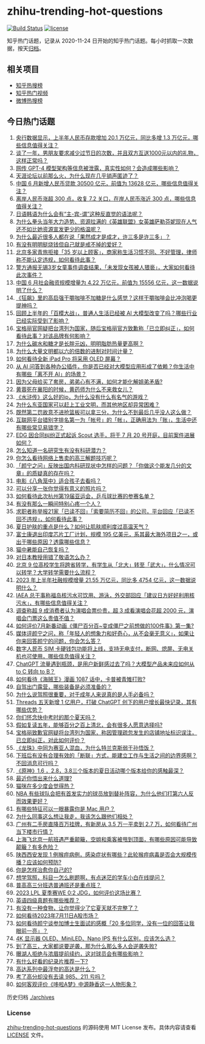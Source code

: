 # zhihu-trending-hot-questions

[![Build Status](https://github.com/justjavac/zhihu-trending-hot-questions/workflows/ci/badge.svg?branch=master)](https://github.com/justjavac/zhihu-trending-hot-questions/actions)
[![license](https://img.shields.io/github/license/justjavac/zhihu-trending-hot-questions)](https://github.com/justjavac/zhihu-trending-hot-questions/blob/master/LICENSE)

知乎热门话题，记录从 2020-11-24
日开始的知乎热门话题。每小时抓取一次数据，按天[归档](./archives)。

## 相关项目

- [知乎热搜榜](https://github.com/justjavac/zhihu-trending-top-search)
- [知乎热门视频](https://github.com/justjavac/zhihu-trending-hot-video)
- [微博热搜榜](https://github.com/justjavac/weibo-trending-hot-search)

## 今日热门话题

<!-- BEGIN -->
<!-- 最后更新时间 Wed Jul 12 2023 09:43:21 GMT+0800 (China Standard Time) -->

1. [央行数据显示，上半年人民币存款增加 20.1 万亿元，同比多增 1.3 万亿元，哪些信息值得关注？](https://www.zhihu.com/question/611544591)
1. [谈了一年，男朋友要求减少过节日的次数，并且双方互送1000元以内的礼物，这样正常吗？](https://www.zhihu.com/question/610690679)
1. [网传 GPT-4 模型架构等信息被泄露，真实性如何？会造成哪些影响？](https://www.zhihu.com/question/611498370)
1. [天涯论坛以前那么火，为什么现在几乎销声匿迹了？](https://www.zhihu.com/question/601009724)
1. [中国 6 月新增人民币贷款 30500 亿元，前值为 13628 亿元，哪些信息值得关注？](https://www.zhihu.com/question/611556358)
1. [离岸人民币涨超 300 点，收复 7.2 关口，在岸人民币涨近 300 点，哪些信息值得关注？](https://www.zhihu.com/question/611507001)
1. [日语韩语为什么会有“主-宾-谓”这种反直觉的语法呢？](https://www.zhihu.com/question/611438013)
1. [为什么拳头当年大力造势、资源拉满的《英雄联盟》女英雄萨勒芬妮现在人气还不如比她资源宣发更少的格温呢？](https://www.zhihu.com/question/611164901)
1. [为什么最近很多人都在说「果然成才是成才，许三多是许三多」？](https://www.zhihu.com/question/611298085)
1. [有没有明明挺烧钱但自己就是戒不掉的爱好？](https://www.zhihu.com/question/603320586)
1. [北京多家青旅拒接「35 岁以上顾客」，商家称生活习惯不同、不好管理，律师称不能认定违规，如何看待此事？](https://www.zhihu.com/question/611535775)
1. [警方通报无锡3岁女童事件调查结果，「未发现女孩被人猥亵」，大家如何看待此次事件？](https://www.zhihu.com/question/611602176)
1. [中国 6 月社会融资规模增量为 4.22 万亿元，前值为 15556 亿元，这一数据说明了什么？](https://www.zhihu.com/question/611556469)
1. [《狂飙》里的高启强干嚼咖啡不加糖是什么感觉？这样干嚼咖啡会比冲泡喝更提神吗？](https://www.zhihu.com/question/582009928)
1. [回顾上半年的「百模大战」，普通人生活已经被 AI 大模型改变了吗？哪些行业已经实际受到了影响？](https://www.zhihu.com/question/611201704)
1. [宝格丽官网疑把台湾列为国家，随后宝格丽官方致歉称「已立即纠正」，如何看待此事？对该品牌有何影响？](https://www.zhihu.com/question/611532590)
1. [为什么碳水和糖才是长胖元凶，明明脂肪热量更高啊？](https://www.zhihu.com/question/406770433)
1. [为什么大量文明都以六的倍数的进制对时间计量？](https://www.zhihu.com/question/610978422)
1. [如何看待全新 iPad Pro 将采用 OLED 屏幕？](https://www.zhihu.com/question/611254951)
1. [从 AI 问答到各种办公插件，你是否已经对大模型应用形成了依赖？你生活中有哪些「离不开 AI」的场景？](https://www.zhihu.com/question/611201923)
1. [因为父母给买了套房，弟弟心有不满，如何才能化解姐弟矛盾?](https://www.zhihu.com/question/609356681)
1. [黄蓉死在襄阳的时候，黄药师为什么不来救女儿？](https://www.zhihu.com/question/598195157)
1. [《水浒传》这么好的ip，为什么没有什么有名气的游戏？](https://www.zhihu.com/question/419841444)
1. [为什么东亚国家可以赶上工业文明，而其他地区却异常困难？](https://www.zhihu.com/question/600700914)
1. [既然第二罚故意不进抢篮板可以拿三分，为什么不到最后几乎没人这么做？](https://www.zhihu.com/question/603457921)
1. [互联网平台错别字排名第一为「帐号」的「帐」，正确用法为「账」，生活中还有哪些常见易错字？](https://www.zhihu.com/question/611475066)
1. [EDG 因合同纠纷正式起诉 Scout 选手，将于 7 月 20 号开庭，目前案件进展如何？](https://www.zhihu.com/question/611498250)
1. [怎么知道一名研究生有没有科研潜力？](https://www.zhihu.com/question/367370829)
1. [你怎么看待网络上售卖的高三解题技巧呢？](https://www.zhihu.com/question/611215491)
1. [「颜宁之问」反映出国内科研现状中怎样的问题？「你做这个能发几分的文章」的质疑真的存在吗？](https://www.zhihu.com/question/611488349)
1. [电影《八角笼中》适合孩子去看吗？](https://www.zhihu.com/question/609367058)
1. [可以分享一张你觉得有意义的照片吗？](https://www.zhihu.com/question/600181077)
1. [如何看待此次杭州第19届亚运会，乒乓球比赛的参赛名单？](https://www.zhihu.com/question/611299643)
1. [有没有那么一瞬间特别心疼一个人？](https://www.zhihu.com/question/435939168)
1. [求职者称举报21家「已读不回」「索要简历不回」的公司，平台回应「已读不回不违规」，如何看待此事？](https://www.zhihu.com/question/611472833)
1. [夏日护肤的重点是什么？如何让肌肤顺利度过高温天气？](https://www.zhihu.com/question/607460784)
1. [富士康退出印度芯片工厂计划，规模 195 亿美元，系其最大海外项目之一，或出于哪些原因？透露哪些信息？](https://www.zhihu.com/question/611467869)
1. [猫中暑能自己恢复吗？](https://www.zhihu.com/question/347582817)
1. [对日本教授用错了敬语怎么办？](https://www.zhihu.com/question/610279627)
1. [北京 9 位高校学生将跨省转学，有学生从「北大」转至「武大」，什么情况可以转学？大学转学需要什么流程？](https://www.zhihu.com/question/611509843)
1. [2023 年上半年社融规模增量 21.55 万亿元，同比多 4754 亿元，这一数据说明什么？](https://www.zhihu.com/question/611544604)
1. [IAEA 总干事称福岛核污水可饮用、游泳，外交部回应「建议日方好好利用核污水」，有哪些信息值得关注？](https://www.zhihu.com/question/611518185)
1. [调查称超 9 成消费者认为演唱会票价贵，超 3 成看演唱会花超 2000 元，演唱会门票这么贵值不值？](https://www.zhihu.com/question/611513753)
1. [如何评价7月新番动画《僵尸百分百~变成僵尸之前想做的100件事》第一集?](https://www.zhihu.com/question/611223577)
1. [媒体评颜宁之问，称「年轻人的想象力和好奇心，从不会毫无意义」，如果让你来回答颜宁的问题，你会怎么答？](https://www.zhihu.com/question/611495643)
1. [数字人民币 SIM 卡硬钱包功能将上线，支持无电支付，断网、熄屏、无电关机也可使用，哪些信息值得关注？](https://www.zhihu.com/question/611492903)
1. [ChatGPT 流量遇到瓶颈，是用户新鲜感过去了吗？大模型产品未来应如何从 to C 转向 to B？](https://www.zhihu.com/question/611201347)
1. [如何看待《海贼王》漫画 1087 话中，卡普被青雉打败?](https://www.zhihu.com/question/611469771)
1. [自驾出门露营，哪些装备是必须准备的？](https://www.zhihu.com/question/536996697)
1. [为什么说驾照很重要，对于成年人来说真的是人手必备吗？](https://www.zhihu.com/question/611329585)
1. [Threads 五天新增 1 亿用户，打破 ChatGPT 创下的用户增长最快记录，其有哪些优势？](https://www.zhihu.com/question/611460700)
1. [你们怀念快中考时的那个夏天吗？](https://www.zhihu.com/question/609086552)
1. [假如复读五年，能够百分之百上清北，会有很多人愿意选择吗?](https://www.zhihu.com/question/610449944)
1. [宝格丽致歉官网疑将台湾列为国家，称因管理疏忽发生的店铺地址标识误注，已立即纠正，对此如何评价？](https://www.zhihu.com/question/611570622)
1. [《龙珠》中同为赛亚人混血，为什么特兰克斯弱于孙悟饭？](https://www.zhihu.com/question/311969458)
1. [下班后有没有合理有效的「断联」方式，能建立工作与生活之间的边界感啊？不回消息可行吗？](https://www.zhihu.com/question/611541784)
1. [《原神》1.6 ，2.8，3.8三个版本的夏日活动哪个版本给你的感触最深？](https://www.zhihu.com/question/611428391)
1. [最近你悟出来什么道理?](https://www.zhihu.com/question/603738353)
1. [猫咪在多少度会觉得热？](https://www.zhihu.com/question/473171359)
1. [NBA 有些球队会把有首发实力的球员放到替补阵容，为什么他们打第六人反而效果更好？](https://www.zhihu.com/question/292411180)
1. [有哪些特征可以一眼暴露你是 Mac 用户？](https://www.zhihu.com/question/602382466)
1. [为什么同事这么想让我走，我该怎么跟他们相处？](https://www.zhihu.com/question/603813141)
1. [广州有二手房直降百万挂牌，有新房从 3.5 万一平卖到 2.7 万，如何看待广州当下楼市行情？](https://www.zhihu.com/question/611479809)
1. [上海飞北京一航班遇严重颠簸，空姐和乘客被甩到顶面，有哪些原因可能导致颠簸？有多危险？](https://www.zhihu.com/question/611463713)
1. [陕西西安发现 1 例猴痘病例，感染症状有哪些？此轮猴痘病毒是否会大规模传播？应该如何预防?](https://www.zhihu.com/question/611372991)
1. [你是怎样治愈你自己的?](https://www.zhihu.com/question/610280816)
1. [想学驾照，科目一怎么刷题啊，有点迷茫的学车小白在线提问？](https://www.zhihu.com/question/609907551)
1. [普高高三分班选普通班还是重点班？](https://www.zhihu.com/question/607742713)
1. [2023 LPL 夏季赛WE 0:2 JDG，如何评价这场比赛？](https://www.zhihu.com/question/611551911)
1. [英语四级真题有哪些推荐？](https://www.zhihu.com/question/471917547)
1. [有没有一种食物，让你觉得少了它夏天就不完整了？](https://www.zhihu.com/question/608225273)
1. [如何看待2023年7月11日A股市场？](https://www.zhihu.com/question/611466151)
1. [如何看待颜宁谈参加博士生面试的感概「20 多位同学，没有一位的回答让我眼前一亮」？](https://www.zhihu.com/question/611324507)
1. [4K 显示器 OLED、MiniLED、Nano IPS 有什么区别，应该怎么选？](https://www.zhihu.com/question/609483004)
1. [到了高三，大家都说要逆袭，那为什么那么多人会逆袭失败?](https://www.zhihu.com/question/607278076)
1. [曝湖人拒绝与浓眉提前续约，这对球员会有哪些影响？](https://www.zhihu.com/question/611338286)
1. [有什么好看的纪录片推荐一下?](https://www.zhihu.com/question/365209149)
1. [高达系列中最浮夸的高达是什么？](https://www.zhihu.com/question/327946257)
1. [考了高分却没有去读 985、211 亏吗？](https://www.zhihu.com/question/611221505)
1. [如何客观评价《哆啦A梦》中源静香这一人物形象？](https://www.zhihu.com/question/54847032)

<!-- END -->

历史归档 [./archives](./archives)

### License

[zhihu-trending-hot-questions](https://github.com/justjavac/zhihu-trending-hot-questions)
的源码使用 MIT License 发布。具体内容请查看 [LICENSE](./LICENSE) 文件。
